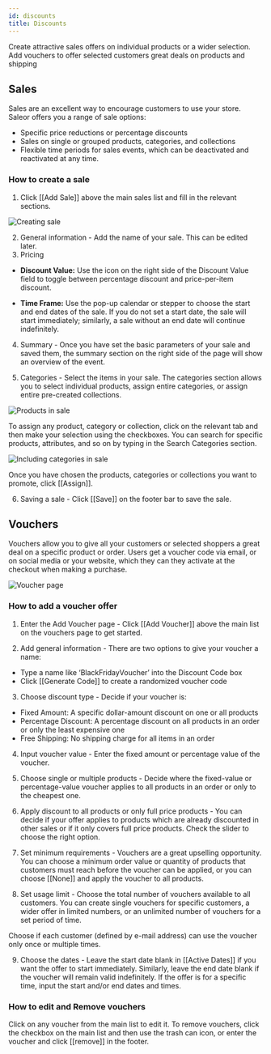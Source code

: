 ```yaml
---
id: discounts
title: Discounts
---
```


Create attractive sales offers on individual products or a wider selection. Add vouchers to offer selected customers great deals on products and shipping


## Sales

Sales are an excellent way to encourage customers to use your store. Saleor offers you a range of sale options:

- Specific price reductions or percentage discounts
- Sales on single or grouped products, categories, and collections
- Flexible time periods for sales events, which can be deactivated and reactivated at any time.


### How to create a sale

1. Click [[Add Sale]] above the main sales list and fill in the relevant sections.

![Creating sale](assets/dashboard-discounts/1.png)


2. General information - Add the name of your sale. This can be edited later.
3. Pricing

* **Discount Value:** Use the icon on the right side of the Discount Value field to toggle between percentage discount and price-per-item discount.

* **Time Frame:** Use the pop-up calendar or stepper to choose the start and end dates of the sale. If you do not set a start date, the sale will start immediately; similarly, a sale without an end date will continue indefinitely.

4. Summary - Once you have set the basic parameters of your sale and saved them, the summary section on the right side of the page will show an overview of the event.


5. Categories - Select the items in your sale. The categories section allows you to select individual products, assign entire categories, or assign entire pre-created collections.   

![Products in sale](assets/dashboard-discounts/2.png)

To assign any product, category or collection, click on the relevant tab and then make your selection using the checkboxes. You can search for specific products, attributes, and so on by typing in the Search Categories section.

![Including categories in sale](assets/dashboard-discounts/3.png)

Once you have chosen the products, categories or collections you want to promote, click [[Assign]].


6. Saving a sale - Click [[Save]] on the footer bar to save the sale.

## Vouchers

Vouchers allow you to give all your customers or selected shoppers a great deal on a specific product or order. Users get a voucher code via email, or on social media or your website, which they can they activate at the checkout when making a purchase.

![Voucher page](assets/dashboard-discounts/Vouchers.jpg)


### How to add a voucher offer

1. Enter the Add Voucher page - Click [[Add&nbsp;Voucher]] above the main list on the vouchers page to get started.

2. Add general information - There are two options to give your voucher a name:

- Type a name like ‘BlackFridayVoucher’ into the Discount Code box
- Click [[Generate&nbsp;Code]] to create a randomized voucher code 

3. Choose discount type - Decide if your voucher is:

- Fixed Amount: A specific dollar-amount discount on one or all products
- Percentage Discount: A percentage discount on all products in an order or only the least expensive one
- Free Shipping: No shipping charge for all items in an order

4. Input voucher value - Enter the fixed amount or percentage value of the voucher.

5. Choose single or multiple products - Decide where the fixed-value or percentage-value voucher applies to all products in an order or only to the cheapest one.

6. Apply discount to all products or only full price products - You can decide if your offer applies to products which are already discounted in other sales or if it only covers full price products. Check the slider to choose the right option. 

7. Set minimum requirements - Vouchers are a great upselling opportunity. You can choose a minimum order value or quantity of products that customers must reach before the voucher can be applied, or you can choose [[None]] and apply the voucher to all products.

8. Set usage limit - Choose the total number of vouchers available to all customers. You can create single vouchers for specific customers, a wider offer in limited numbers, or an unlimited number of vouchers for a set period of time.

Choose if each customer (defined by e-mail address) can use the voucher only once or multiple times.

 9. Choose the dates - Leave the start date blank in [[Active&nbsp;Dates]] if you want the offer to start immediately. Similarly, leave the end date blank if the voucher will remain valid indefinitely. If the offer is for a specific time, input the start and/or end dates and times.


### How to edit and Remove vouchers

Click on any voucher from the main list to edit it. To remove vouchers, click the checkbox on the main list and then use the trash can icon, or enter the voucher and click [[remove]] in the footer.
